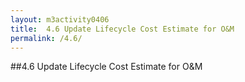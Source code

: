 ```yaml
---
layout: m3activity0406
title: 	4.6 Update Lifecycle Cost Estimate for O&M
permalink: /4.6/
---
```

##4.6 Update Lifecycle Cost Estimate for O&M
